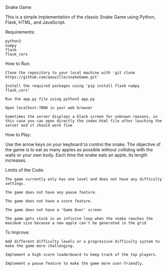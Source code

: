 Snake Game

This is a simple implementation of the classic Snake Game using Python, Flask, HTML, and JavaScript.

Requirements:

    python3
    numpy
    flask
    flask_cors
    

How to Run:

    Clone the repository to your local machine with 'git clone https://github.com/aauville/snakeGame.git'

    Install the required packages using 'pip install flask numpy flask_cors'

    Run the app.py file using python3 app.py

    Open localhost:7000 in your web browser

    Sometimes the server displays a black screen for unknown reasons, in this case you can open directly the index.html file after lauching the server and it should work fine

How to Play:

Use the arrow keys on your keyboard to control the snake. The objective of the game is to eat as many apples as possible without colliding with the walls or your own body. Each time the snake eats an apple, its length increases.

Limits of the Code:

    The game currently only has one level and does not have any difficulty settings.

    The game does not have any pause feature.

    The game does not have a score feature.

    The game does not have a 'Game Over' screen

    The game gets stuck in an infinite loop when the snake reaches the maximum size because a new apple can't be generated in the grid




To Improve:

    Add different difficulty levels or a progressive difficulty system to make the game more challenging.

    Implement a high score leaderboard to keep track of the top players.

    Implement a pause feature to make the game more user-friendly.
